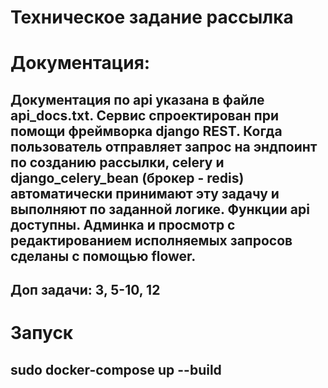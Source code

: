 # Техническое задание рассылка
# Документация:
## Документация по api указана в файле api_docs.txt. Сервис спроектирован при помощи фреймворка django REST. Когда пользователь отправляет запрос на эндпоинт по созданию рассылки, celery и django_celery_bean (брокер - redis) автоматически принимают эту задачу и выполняют по заданной логике. Функции api доступны. Админка и просмотр с редактированием исполняемых запросов сделаны с помощью flower.
## Доп задачи: 3, 5-10, 12
# Запуск
## sudo docker-compose up --build 




